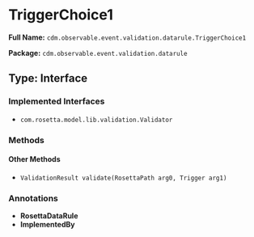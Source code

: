 # TriggerChoice1

**Full Name:** `cdm.observable.event.validation.datarule.TriggerChoice1`

**Package:** `cdm.observable.event.validation.datarule`

## Type: Interface

### Implemented Interfaces

- `com.rosetta.model.lib.validation.Validator`

### Methods

#### Other Methods

- `ValidationResult validate(RosettaPath arg0, Trigger arg1)`

### Annotations

- **RosettaDataRule**
- **ImplementedBy**

